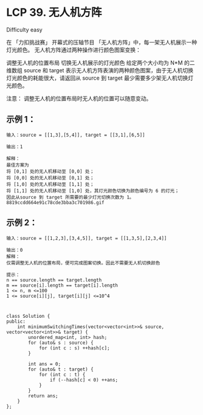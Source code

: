 # LCP 39. 无人机方阵
Difficulty easy

在 「力扣挑战赛」 开幕式的压轴节目 「无人机方阵」中，每一架无人机展示一种灯光颜色。 无人机方阵通过两种操作进行颜色图案变换：

调整无人机的位置布局
切换无人机展示的灯光颜色
给定两个大小均为 N*M 的二维数组 source 和 target 表示无人机方阵表演的两种颜色图案，由于无人机切换灯光颜色的耗能很大，请返回从 source 到 target 最少需要多少架无人机切换灯光颜色。

注意： 调整无人机的位置布局时无人机的位置可以随意变动。


## 示例 1：
```
输入：source = [[1,3],[5,4]], target = [[3,1],[6,5]]

输出：1

解释：
最佳方案为
将 [0,1] 处的无人机移动至 [0,0] 处；
将 [0,0] 处的无人机移动至 [0,1] 处；
将 [1,0] 处的无人机移动至 [1,1] 处；
将 [1,1] 处的无人机移动至 [1,0] 处，其灯光颜色切换为颜色编号为 6 的灯光；
因此从source 到 target 所需要的最少灯光切换次数为 1。
8819ccdd664e91c78cde3bba3c701986.gif
```


## 示例 2：
```
输入：source = [[1,2,3],[3,4,5]], target = [[1,3,5],[2,3,4]]

输出：0
解释：
仅需调整无人机的位置布局，便可完成图案切换。因此不需要无人机切换颜色

提示：
n == source.length == target.length
m == source[i].length == target[i].length
1 <= n, m <=100
1 <= source[i][j], target[i][j] <=10^4
```


#
```
class Solution {
public:
    int minimumSwitchingTimes(vector<vector<int>>& source, vector<vector<int>>& target) {
        unordered_map<int, int> hash;
        for (auto& s : source) {
            for (int c : s) ++hash[c];
        }

        int ans = 0;
        for (auto& t : target) {
            for (int c : t) {
                if (--hash[c] < 0) ++ans;
            }
        }
        return ans;
    }
};
```